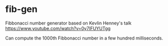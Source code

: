 # fib-gen

Fibbonacci number generator based on Kevlin Henney's talk https://www.youtube.com/watch?v=0y7IFUYUTgg

Can compute the 1000th Fibbonacci number in a few hundred milliseconds.
